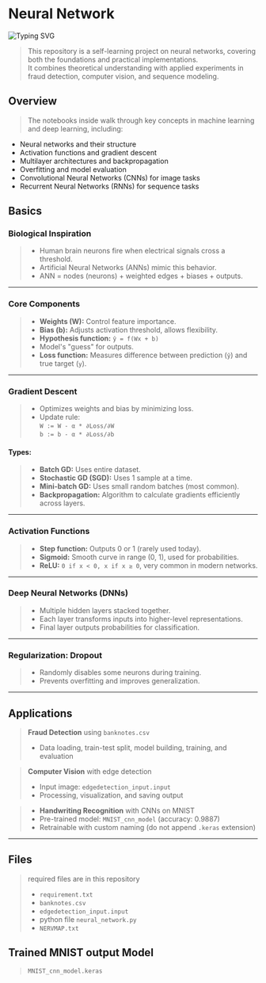 # Neural Network
<p align="left">
  <img src="https://readme-typing-svg.demolab.com?font=Fira+Code&duration=3000&pause=500&color=00FF80&center=false&vCenter=false&width=800&lines=banknotes.csv+-+Dataset+for+Fraud+Detection;edgedetection_output.png+-+Image+for+Edge+Detection;MNIST_cnn_model+-+Pretrained+CNN+Accuracy+98.87%" alt="Typing SVG" />
</p>



> This repository is a self-learning project on neural networks, covering both the foundations and practical implementations.  
   It combines theoretical understanding with applied experiments in fraud detection, computer vision, and sequence modeling.


 ## Overview

> The notebooks inside walk through key concepts in machine learning and deep learning, including:

  - Neural networks and their structure  
  - Activation functions and gradient descent  
  - Multilayer architectures and backpropagation  
  - Overfitting and model evaluation  
  - Convolutional Neural Networks (CNNs) for image tasks  
  - Recurrent Neural Networks (RNNs) for sequence tasks  

## Basics

 ###  Biological Inspiration
> - Human brain neurons fire when electrical signals cross a threshold.
> - Artificial Neural Networks (ANNs) mimic this behavior.
>- ANN = nodes (neurons) + weighted edges + biases + outputs.

---

 ###  Core Components
>- **Weights (W):** Control feature importance.
> - **Bias (b):** Adjusts activation threshold, allows flexibility.
>- **Hypothesis function:** `ŷ = f(Wx + b)`  
 > - Model's "guess" for outputs.
>- **Loss function:** Measures difference between prediction (`ŷ`) and true target (`y`).

---

 ###  Gradient Descent
>- Optimizes weights and bias by minimizing loss.
>- Update rule:  
  `W := W - α * ∂Loss/∂W`  
  `b := b - α * ∂Loss/∂b`
  
#### **Types:**
  >- **Batch GD:** Uses entire dataset.
  >- **Stochastic GD (SGD):** Uses 1 sample at a time.
  >- **Mini-batch GD:** Uses small random batches (most common).
>- **Backpropagation:** Algorithm to calculate gradients efficiently across layers.

---

 ### Activation Functions
>- **Step function:** Outputs 0 or 1 (rarely used today).
>- **Sigmoid:** Smooth curve in range (0, 1), used for probabilities.
>- **ReLU:** `0 if x < 0, x if x ≥ 0`, very common in modern networks.

---

 ### Deep Neural Networks (DNNs)
>- Multiple hidden layers stacked together.
>- Each layer transforms inputs into higher-level representations.
>- Final layer outputs probabilities for classification.

---

 ### Regularization: Dropout
>- Randomly disables some neurons during training.
>- Prevents overfitting and improves generalization.

---

 ## Applications

  >**Fraud Detection** using `banknotes.csv`  
   >- Data loading, train-test split, model building, training, and evaluation  
  
  >**Computer Vision** with edge detection  
  >- Input image: `edgedetection_input.input`  
   >- Processing, visualization, and saving output  
  
  >- **Handwriting Recognition** with CNNs on MNIST  
   >- Pre-trained model: `MNIST_cnn_model` (accuracy: 0.9887)  
   >- Retrainable with custom naming (do not append `.keras` extension)  
---
## Files

> required files are in this repository
>- `requirement.txt`
>- `banknotes.csv`
>- `edgedetection_input.input`
>- python file `neural_network.py`
>- `NERVMAP.txt`
## Trained MNIST output Model
>`MNIST_cnn_model.keras`  


